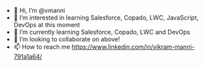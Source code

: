 - 👋 Hi, I’m @vmanni
- 👀 I’m interested in learning Salesforce, Copado, LWC, JavaScript, DevOps at this moment
- 🌱 I’m currently learning Salesforce, Copado, LWC and DevOps
- 💞️ I’m looking to collaborate on above!
- 📫 How to reach me https://www.linkedin.com/in/vikram-manni-791a1a64/

<!---
vmanni/vmanni is a ✨ special ✨ repository because its `README.md` (this file) appears on your GitHub profile.
You can click the Preview link to take a look at your changes.
--->
